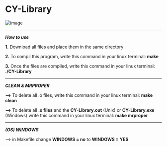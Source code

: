 # CY-Library

![image](https://user-images.githubusercontent.com/106913812/172070448-e3fa7056-aa1a-409f-99a5-0d3f932cbc73.png)


---------------------------------------------------------------------------------------------------------------

**_How to use_**

**1.** Download all files and place them in the same directory

**2.** To compil this program, write this command in your linux terminal: **make**

**3.** Once the files are compiled, write this command in your linux terminal: **./CY-Library**


---------------------------------------------------------------------------------------------------------------

**_CLEAN & MRPROPER_**

**-->** To delete all .o files, write this command in your linux terminal: **make clean**

**-->** To delete all **.o files** and the **CY-Library.out** (Unix) or **CY-Library.exe** (Windows)  write this command in your linux terminal: **make mrproper**

---------------------------------------------------------------------------------------------------------------


**_(OS)  WINDOWS_**

--> in Makefile change **WINDOWS = no** to **WINDOWS = YES**
